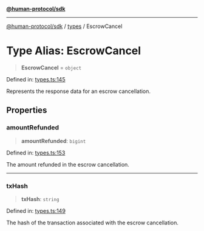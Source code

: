[**@human-protocol/sdk**](../../README.md)

***

[@human-protocol/sdk](../../modules.md) / [types](../README.md) / EscrowCancel

# Type Alias: EscrowCancel

> **EscrowCancel** = `object`

Defined in: [types.ts:145](https://github.com/humanprotocol/human-protocol/blob/99b899a11bf48f2fa04884687ea395e0d42d75d1/packages/sdk/typescript/human-protocol-sdk/src/types.ts#L145)

Represents the response data for an escrow cancellation.

## Properties

### amountRefunded

> **amountRefunded**: `bigint`

Defined in: [types.ts:153](https://github.com/humanprotocol/human-protocol/blob/99b899a11bf48f2fa04884687ea395e0d42d75d1/packages/sdk/typescript/human-protocol-sdk/src/types.ts#L153)

The amount refunded in the escrow cancellation.

***

### txHash

> **txHash**: `string`

Defined in: [types.ts:149](https://github.com/humanprotocol/human-protocol/blob/99b899a11bf48f2fa04884687ea395e0d42d75d1/packages/sdk/typescript/human-protocol-sdk/src/types.ts#L149)

The hash of the transaction associated with the escrow cancellation.
